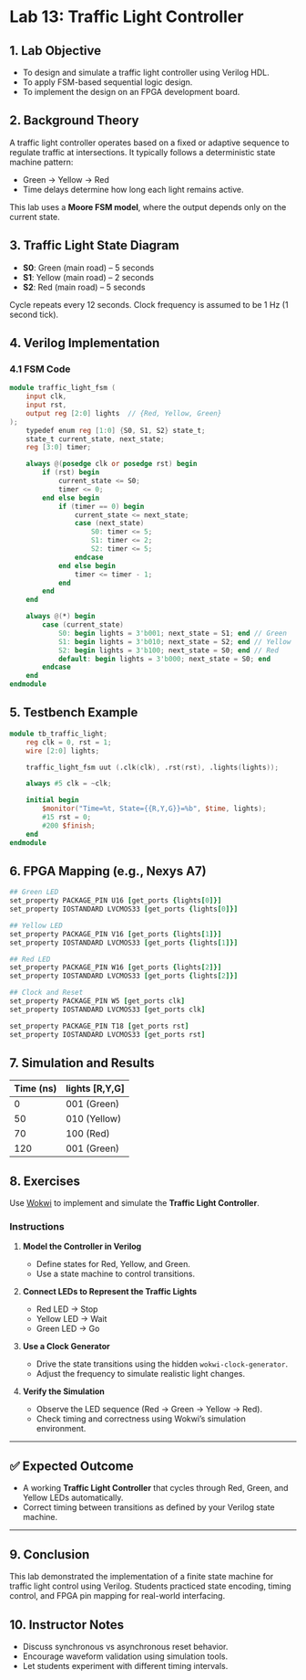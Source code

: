 # Lab 13: Traffic Light Controller

## 1. Lab Objective

- To design and simulate a traffic light controller using Verilog HDL.
- To apply FSM-based sequential logic design.
- To implement the design on an FPGA development board.

## 2. Background Theory

A traffic light controller operates based on a fixed or adaptive sequence to regulate traffic at intersections. It typically follows a deterministic state machine pattern:

- Green → Yellow → Red
- Time delays determine how long each light remains active.

This lab uses a **Moore FSM model**, where the output depends only on the current state.

## 3. Traffic Light State Diagram

- **S0**: Green (main road) – 5 seconds
- **S1**: Yellow (main road) – 2 seconds
- **S2**: Red (main road) – 5 seconds

Cycle repeats every 12 seconds. Clock frequency is assumed to be 1 Hz (1 second tick).

## 4. Verilog Implementation

### 4.1 FSM Code

```verilog
module traffic_light_fsm (
    input clk,
    input rst,
    output reg [2:0] lights  // {Red, Yellow, Green}
);
    typedef enum reg [1:0] {S0, S1, S2} state_t;
    state_t current_state, next_state;
    reg [3:0] timer;

    always @(posedge clk or posedge rst) begin
        if (rst) begin
            current_state <= S0;
            timer <= 0;
        end else begin
            if (timer == 0) begin
                current_state <= next_state;
                case (next_state)
                    S0: timer <= 5;
                    S1: timer <= 2;
                    S2: timer <= 5;
                endcase
            end else begin
                timer <= timer - 1;
            end
        end
    end

    always @(*) begin
        case (current_state)
            S0: begin lights = 3'b001; next_state = S1; end // Green
            S1: begin lights = 3'b010; next_state = S2; end // Yellow
            S2: begin lights = 3'b100; next_state = S0; end // Red
            default: begin lights = 3'b000; next_state = S0; end
        endcase
    end
endmodule
```

## 5. Testbench Example

```verilog
module tb_traffic_light;
    reg clk = 0, rst = 1;
    wire [2:0] lights;

    traffic_light_fsm uut (.clk(clk), .rst(rst), .lights(lights));

    always #5 clk = ~clk;

    initial begin
        $monitor("Time=%t, State={{R,Y,G}}=%b", $time, lights);
        #15 rst = 0;
        #200 $finish;
    end
endmodule
```

## 6. FPGA Mapping (e.g., Nexys A7)

```tcl
## Green LED
set_property PACKAGE_PIN U16 [get_ports {lights[0]}]
set_property IOSTANDARD LVCMOS33 [get_ports {lights[0]}]

## Yellow LED
set_property PACKAGE_PIN V16 [get_ports {lights[1]}]
set_property IOSTANDARD LVCMOS33 [get_ports {lights[1]}]

## Red LED
set_property PACKAGE_PIN W16 [get_ports {lights[2]}]
set_property IOSTANDARD LVCMOS33 [get_ports {lights[2]}]

## Clock and Reset
set_property PACKAGE_PIN W5 [get_ports clk]
set_property IOSTANDARD LVCMOS33 [get_ports clk]

set_property PACKAGE_PIN T18 [get_ports rst]
set_property IOSTANDARD LVCMOS33 [get_ports rst]
```

## 7. Simulation and Results

| Time (ns) | lights [R,Y,G] |
|-----------|----------------|
| 0         | 001 (Green)    |
| 50        | 010 (Yellow)   |
| 70        | 100 (Red)      |
| 120       | 001 (Green)    |

## 8. Exercises
Use [Wokwi](https://wokwi.com) to implement and simulate the **Traffic Light Controller**.

### Instructions

1. **Model the Controller in Verilog**  
   - Define states for Red, Yellow, and Green.  
   - Use a state machine to control transitions.  

2. **Connect LEDs to Represent the Traffic Lights**  
   - Red LED → Stop  
   - Yellow LED → Wait  
   - Green LED → Go  

3. **Use a Clock Generator**  
   - Drive the state transitions using the hidden `wokwi-clock-generator`.  
   - Adjust the frequency to simulate realistic light changes.  

4. **Verify the Simulation**  
   - Observe the LED sequence (Red → Green → Yellow → Red).  
   - Check timing and correctness using Wokwi’s simulation environment.  

---

## ✅ Expected Outcome
- A working **Traffic Light Controller** that cycles through Red, Green, and Yellow LEDs automatically.  
- Correct timing between transitions as defined by your Verilog state machine.  

---


<!--
1. Modify FSM for two-way intersection (Main and Side road).
2. Add pedestrian walk signal with button interrupt.
3. Use 1 kHz input clock with a counter-based divider for 1 Hz tick.
4. Add buzzer output for pedestrian crossing alert.
5. Display countdown on 7-segment display for each light.
-->
## 9. Conclusion

This lab demonstrated the implementation of a finite state machine for traffic light control using Verilog. Students practiced state encoding, timing control, and FPGA pin mapping for real-world interfacing.

## 10. Instructor Notes

- Discuss synchronous vs asynchronous reset behavior.
- Encourage waveform validation using simulation tools.
- Let students experiment with different timing intervals.
